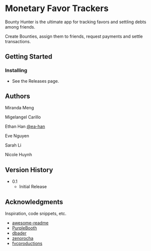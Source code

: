 # Monetary Favor Trackers

Bounty Hunter is the ultimate app for tracking favors and settling debts among friends.

Create Bounties, assign them to friends, request payments and settle transactions.

## Getting Started

### Installing

* See the Releases page.

## Authors

Miranda Meng

Migelangel Carillo

Ethan Han
[@ea-han](http://github.com/ea-han)

Eve Nguyen

Sarah Li

Nicole Huynh


## Version History

* 0.1
    * Initial Release

## Acknowledgments

Inspiration, code snippets, etc.
* [awesome-readme](https://github.com/matiassingers/awesome-readme)
* [PurpleBooth](https://gist.github.com/PurpleBooth/109311bb0361f32d87a2)
* [dbader](https://github.com/dbader/readme-template)
* [zenorocha](https://gist.github.com/zenorocha/4526327)
* [fvcproductions](https://gist.github.com/fvcproductions/1bfc2d4aecb01a834b46)
